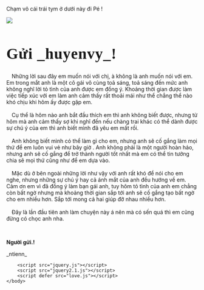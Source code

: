 
<html lang="en">
    <head>
        <meta charset="UTF-8">
        <meta name="viewport" content="width=device-width, initial-scale=1.0">
        <link rel="preconnect" href="https://fonts.googleapis.com">
        <link rel="preconnect" href="https://fonts.gstatic.com" crossorigin>
        <link href="https://fonts.googleapis.com/css2?family=Cinzel:wght@400..900&family=DM+Serif+Display:ital@0;1&family=Dancing+Script:wght@400..700&family=Playfair+Display:ital,wght@0,400..900;1,400..900&family=Quicksand:wght@300..700&display=swap" rel="stylesheet">
        <link rel="stylesheet" href="love.css">
        <title>LOVE</title>
    </head>
    <body>
        <p class="instruction">Chạm vô cái trái tym ở dưới này đi Pé !</p>
        <div class="container">
            <label>
            <div class="heart">
                <img src="https://upload.wikimedia.org/wikipedia/commons/thumb/6/68/Red-Heart-vector-2731436.svg/640px-Red-Heart-vector-2731436.svg.png"></img>
            </div>
            <input id="messageState" type="checkbox" style="display:none"/>
            </label>
            <div class="message">
                <h1 style="font-family: Cinzel, serif; font-size: 40px; letter-spacing: 1.2px;">Gửi _huyenvy_!</h1>
                <p> 
                    <span>
                        &emsp;Những lời sau đây em muốn nói với chị, à không là anh muốn nói với em. Em trong mắt anh là một cô gái vô cùng toả sáng, toả sáng đến mức anh không nghĩ lời tỏ tình của anh được em đồng ý. Khoảng thời gian được làm việc tiếp xúc với em làm anh cảm thấy rất thoải mái như thể chẳng thể nào khó chịu khi hôm ấy được gặp em.
                    </span>
                    <br> <br>
                    <span>
                        &emsp;Cụ thể là hôm nào anh bắt đầu thích em thì anh không biết được, nhưng từ hôm mà anh cảm thấy sợ khi nghĩ đến nếu chàng trai khác có thể dành được sự chú ý của em thì anh biết mình đã yêu em mất rồi. 
                    </span>  
                    <br> <br>
                    <span>
                        &emsp;Anh không biết mình có thể làm gì cho em, nhưng anh sẽ cố gắng làm mọi thứ để em luôn vui vẻ như bây giờ . Anh không phải là một người hoàn hảo, nhưng anh sẽ cố gắng để trở thành người tốt nhất mà em có thể tin tưởng chia sẽ mọi thứ cũng như để em dựa vào.
                    </span>   
                    <br> <br>
                    <span>
                        &emsp;Mặc dù ở bên ngoài những lời như vậy với anh rất khó để nói cho em nghe, nhưng những sự chú ý hay cả ánh mắt của anh đều hướng về em. Cảm ơn em vì đã đồng ý làm bạn gái anh, tuy hôm tỏ tình của anh em chẳng còn bất ngờ nhưng mà khoảng thời gian sắp tới anh sẽ cố gắng tạo bất ngờ cho em nhiều hơn. Sắp tới mong cả hai giúp đỡ nhau nhiều hơn.
                    </span> 
                    <br> <br>
                    <span>
                        &emsp;Đây là lần đầu tiên anh làm chuyện này á nên mà có sến quá thì em cũng đừng có chọc anh nha.
                    </span>  
                </p>
                <br>
                <div class="sincere">
                    <p style="font-weight: bold;"> Người gửi.!</p>
                    <p>_ntienn_</p>
                 </div>
            </div>
        </div>
        
        <script src="jquery.js"></script>
        <script src="jquery2.1.js"></script>
        <script defer src="love.js"></script>
    </body>
</html>

